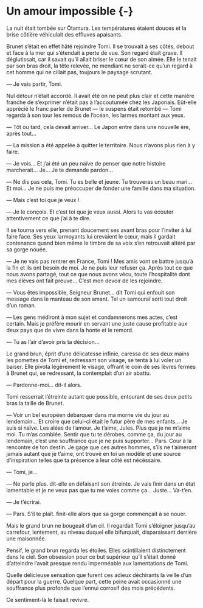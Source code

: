 # Un amour impossible {-}

La nuit était tombée sur Ōtamura. Les températures étaient douces et la brise
côtière véhiculait des effluves apaisants.

Brunet s’était en effet hâté rejoindre Tomi. Il se trouvait à ses côtés, debout
et face à la mer qui s’étendait à perte de vue. Son regard était grave. Il
déglutissait, car il savait qu’il allait briser le cœur de son aimée. Elle le
tenait par son bras droit, la tête relevée, ne mendiant ne serait-ce qu’un
regard à cet homme qui ne cillait pas, toujours le paysage scrutant.

— Je vais partir, Tomi.

Nul détour n’était accordé. Il avait été on ne peut plus clair et cette manière
franche de s’exprimer n’était pas à l’accoutumée chez les Japonais. Eût-elle
apprécié le franc parler de Brunet — le suspens était retombé — Tomi regarda
à son tour les remous de l’océan, les larmes montant aux yeux.

— Tôt ou tard, cela devait arriver… Le Japon entre dans une nouvelle ère,
après tout…

— La mission a été appelée à quitter le territoire. Nous n’avons plus rien à y
faire.

— Je vois… Et j’ai été un peu naïve de penser que notre histoire marcherait…
Je… Je te demande pardon…

— Ne dis pas cela, Tomi. Tu es belle et jeune. Tu trouveras un beau mari… Et
moi… Je ne puis me préoccuper de fonder une famille dans ma situation.

— Mais c’est toi que je veux !

— Je le conçois. Et c’est toi que je veux aussi. Alors tu vas écouter
attentivement ce que j’ai à te dire.

Il se tourna vers elle, prenant doucement ses avant bras pour l’inviter à lui
faire face. Ses yeux larmoyants lui crevaient le cœur, mais il gardait
contenance quand bien même le timbre de sa voix s’en retrouvait altéré par
sa gorge nouée.

— Je ne vais pas rentrer en France, Tomi ! Mes amis vont se battre jusqu’à la
fin et ils ont besoin de moi. Je ne puis leur refuser ça. Après tout ce que
nous avons partagé, tout ce que nous avons vécu, toute l’hospitalité dont
mes élèves ont fait preuve… C’est mon devoir de les rejoindre.

— Vous êtes impossible, Seigneur Brunet… dit Tomi qui enfouit son message dans
le manteau de son amant. Tel un samouraï sorti tout droit d’un roman.

— Les gens médiront à mon sujet et condamnerons mes actes, c’est certain. Mais
je préfère mourir en servant une juste cause profitable aux deux pays que de
vivre dans la honte et le remord.

— Tu as l’air d’avoir pris ta décision…

Le grand brun, éprit d’une délicatesse infinie, caressa de ses deux mains les
pomettes de Tomi et, redressant son visage, se tenta à lui voler un baiser.
Elle pivota légèrement le visage, offrant le coin de ses lèvres fermes à
Brunet qui, se redressant, la contemplait d’un air abattu.

— Pardonne-moi… dit-il alors.

Tomi resserrait l’étreinte autant que possible, entourant de ses deux petits
bras la taille de Brunet.

— Voir un bel européen débarquer dans ma morne vie du jour au lendemain… Et
croire que celui-ci était le futur père de mes enfants… Je suis si naïve.
Les aléas de l’amour. Je t’aime, Jules. Plus que je ne m’aime moi. Tu m’as
comblée. Sentir que tu te dérobes, comme ça, du jour au lendemain, c’est une
souffrance que je ne puis supporter… Pars. Cour à la rencontre de ton destin.
Je gage que ces autres hommes, s’ils ne t’aimeront jamais autant que je t’aime,
ont trouvé en toi un modèle et une source d’inspiration telles que ta présence
à leur côté est nécéssaire.

— Tomi, je…

— Ne parle plus. dit-elle en défaisant son étreinte. Je vais finir dans un état
lamentable et je ne veux pas que tu me voies comme ça… Juste… Va-t’en.

— Je t’écrirai.

— Pars. S’il te plaît. finit-elle alors que sa gorge commençait à se nouer.

Mais le grand brun ne bougeait d’un cil. Il regardait Tomi s’éloigner jusqu’au
carrefour, lentement, au niveau duquel elle bifurquait, disparaissant derrière
une maisonnée.

Pensif, le grand brun regarda les étoiles. Elles scintillaient distinctement
dans le ciel. Son obsession pour ce but supérieur qu’il s’était donné
d’atteindre l’avait presque rendu imperméable aux lamentations de Tomi.

Quelle délicieuse sensation que furent ces adieux déchirants la veille d’un
départ pour la guerre. Quelque part, cette peine avait occasionné une
souffrance plus profonde que l’ennui corrosif des mois précédents.


Ce sentiment-là le faisait revivre.
